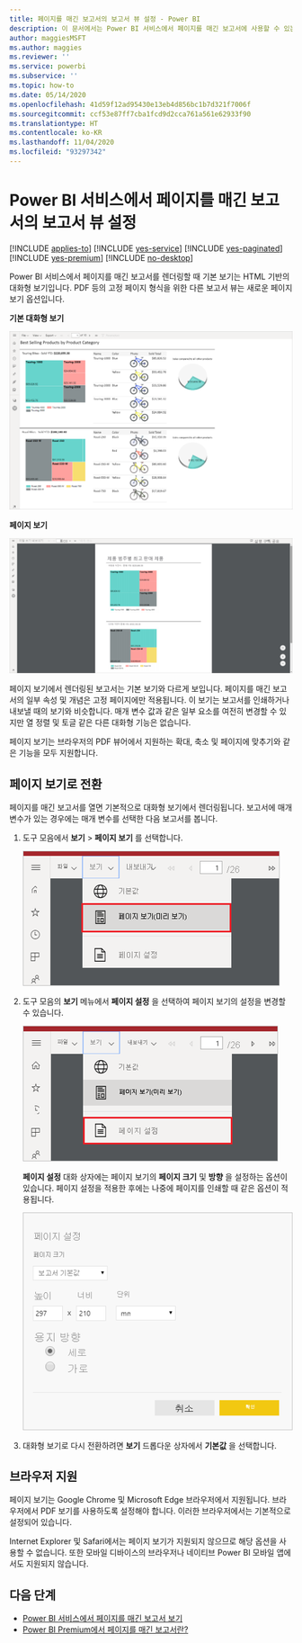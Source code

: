 ```yaml
---
title: 페이지를 매긴 보고서의 보고서 뷰 설정 - Power BI
description: 이 문서에서는 Power BI 서비스에서 페이지를 매긴 보고서에 사용할 수 있는 여러 보고서 뷰에 대해 알아봅니다.
author: maggiesMSFT
ms.author: maggies
ms.reviewer: ''
ms.service: powerbi
ms.subservice: ''
ms.topic: how-to
ms.date: 05/14/2020
ms.openlocfilehash: 41d59f12ad95430e13eb4d856bc1b7d321f7006f
ms.sourcegitcommit: ccf53e87ff7cba1fcd9d2cca761a561e62933f90
ms.translationtype: HT
ms.contentlocale: ko-KR
ms.lasthandoff: 11/04/2020
ms.locfileid: "93297342"
---
```

# <a name="set-report-views-for-paginated-reports-in-the-power-bi-service"></a>Power BI 서비스에서 페이지를 매긴 보고서의 보고서 뷰 설정

[!INCLUDE [applies-to](../includes/applies-to.md)] [!INCLUDE [yes-service](../includes/yes-service.md)] [!INCLUDE [yes-paginated](../includes/yes-paginated.md)] [!INCLUDE [yes-premium](../includes/yes-premium.md)] [!INCLUDE [no-desktop](../includes/no-desktop.md)] 

Power BI 서비스에서 페이지를 매긴 보고서를 렌더링할 때 기본 보기는 HTML 기반의 대화형 보기입니다. PDF 등의 고정 페이지 형식을 위한 다른 보고서 뷰는 새로운 페이지 보기 옵션입니다.

**기본 대화형 보기**

![기본 보기](media/page-view/power-bi-paginated-default-view.png)

**페이지 보기**

![페이지 보기](media/page-view/power-bi-paginated-page-view.png)

페이지 보기에서 렌더링된 보고서는 기본 보기와 다르게 보입니다. 페이지를 매긴 보고서의 일부 속성 및 개념은 고정 페이지에만 적용됩니다. 이 보기는 보고서를 인쇄하거나 내보낼 때의 보기와 비슷합니다. 매개 변수 값과 같은 일부 요소를 여전히 변경할 수 있지만 열 정렬 및 토글 같은 다른 대화형 기능은 없습니다.

페이지 보기는 브라우저의 PDF 뷰어에서 지원하는 확대, 축소 및 페이지에 맞추기와 같은 기능을 모두 지원합니다.

## <a name="switch-to-page-view"></a>페이지 보기로 전환

페이지를 매긴 보고서를 열면 기본적으로 대화형 보기에서 렌더링됩니다. 보고서에 매개 변수가 있는 경우에는 매개 변수를 선택한 다음 보고서를 봅니다.

1. 도구 모음에서 **보기** > **페이지 보기** 를 선택합니다.

    ![페이지 보기로 전환](media/page-view/power-bi-paginated-page-view-dropdown.png)

2. 도구 모음의 **보기** 메뉴에서 **페이지 설정** 을 선택하여 페이지 보기의 설정을 변경할 수 있습니다. 

    ![페이지 설정 선택](media/page-view/power-bi-paginated-page-settings-dropdown.png)
    
    **페이지 설정** 대화 상자에는 페이지 보기의 **페이지 크기** 및 **방향** 을 설정하는 옵션이 있습니다. 페이지 설정을 적용한 후에는 나중에 페이지를 인쇄할 때 같은 옵션이 적용됩니다.
   
    ![페이지 설정 대화 상자](media/page-view/power-bi-paginated-page-settings-dialog.png)

3. 대화형 보기로 다시 전환하려면 **보기** 드롭다운 상자에서 **기본값** 을 선택합니다.

## <a name="browser-support"></a>브라우저 지원

페이지 보기는 Google Chrome 및 Microsoft Edge 브라우저에서 지원됩니다. 브라우저에서 PDF 보기를 사용하도록 설정해야 합니다. 이러한 브라우저에서는 기본적으로 설정되어 있습니다.

Internet Explorer 및 Safari에서는 페이지 보기가 지원되지 않으므로 해당 옵션을 사용할 수 없습니다. 또한 모바일 디바이스의 브라우저나 네이티브 Power BI 모바일 앱에서도 지원되지 않습니다.  


## <a name="next-steps"></a>다음 단계

- [Power BI 서비스에서 페이지를 매긴 보고서 보기](../consumer/paginated-reports-view-power-bi-service.md)
- [Power BI Premium에서 페이지를 매긴 보고서란?](paginated-reports-report-builder-power-bi.md)
